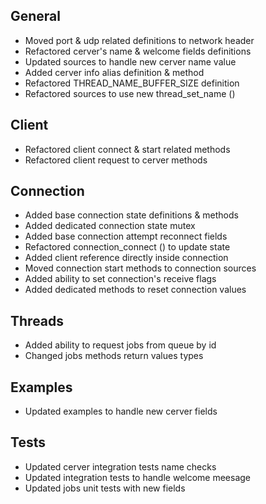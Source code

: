 ## General
- Moved port & udp related definitions to network header
- Refactored cerver's name & welcome fields definitions
- Updated sources to handle new cerver name value
- Added cerver info alias definition & method
- Refactored THREAD_NAME_BUFFER_SIZE definition
- Refactored sources to use new thread_set_name ()

## Client
- Refactored client connect & start related methods
- Refactored client request to cerver methods

## Connection
- Added base connection state definitions & methods
- Added dedicated connection state mutex
- Added base connection attempt reconnect fields
- Refactored connection_connect () to update state
- Added client reference directly inside connection
- Moved connection start methods to connection sources
- Added ability to set connection's receive flags
- Added dedicated methods to reset connection values

## Threads
- Added ability to request jobs from queue by id
- Changed jobs methods return values types

## Examples
- Updated examples to handle new cerver fields

## Tests
- Updated cerver integration tests name checks
- Updated integration tests to handle welcome meesage
- Updated jobs unit tests with new fields